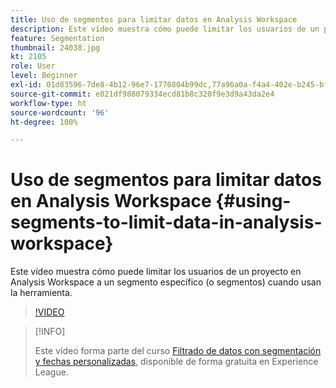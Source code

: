 ```yaml
---
title: Uso de segmentos para limitar datos en Analysis Workspace
description: Este vídeo muestra cómo puede limitar los usuarios de un proyecto en Analysis Workspace a un segmento específico (o segmentos) cuando usan la herramienta.
feature: Segmentation
thumbnail: 24038.jpg
kt: 2105
role: User
level: Beginner
exl-id: 01d83596-7de8-4b12-96e7-1770804b99dc,77a96a0a-f4a4-402e-b245-bfb83622a7e7
source-git-commit: e021df988079334ecd81b8c320f9e3d9a43da2e4
workflow-type: ht
source-wordcount: '96'
ht-degree: 100%

---
```


# Uso de segmentos para limitar datos en Analysis Workspace {#using-segments-to-limit-data-in-analysis-workspace}

Este vídeo muestra cómo puede limitar los usuarios de un proyecto en Analysis Workspace a un segmento específico (o segmentos) cuando usan la herramienta.

>[!VIDEO](https://video.tv.adobe.com/v/24038/?quality=12)

>[!INFO]
>
> Este vídeo forma parte del curso [Filtrado de datos con segmentación y fechas personalizadas](https://experienceleague.adobe.com/?recommended=Analytics-U-1-2021.1.filterdata&amp;lang=es), disponible de forma gratuita en Experience League.

